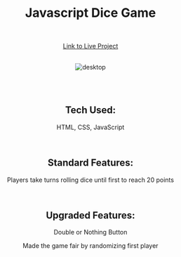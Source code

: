 <div align="center">

# Javascript Dice Game

<br>

<a href="https://tjacka.github.io/JS-Dice-Game/" target="blank">Link to Live Project</a>

<br>
  
<img src="https://i.ibb.co/5rwSNG5/desktop.jpg" alt="desktop" border="0">

<br><br>

## Tech Used: 
  
HTML, CSS, JavaScript

<br> 

## Standard Features:

Players take turns rolling dice until first to reach 20 points 

<br>

## Upgraded Features:

Double or Nothing Button
  
Made the game fair by randomizing first player
